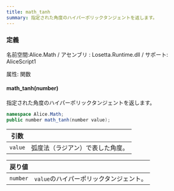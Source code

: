 ```yaml
---
title: math_tanh
summary: 指定された角度のハイパーポリックタンジェントを返します。
---
```


### 定義
名前空間:Alice.Math / アセンブリ : Losetta.Runtime.dll / サポート: AliceScript1

属性: 関数

#### math_tanh(number)

指定された角度のハイパーポリックタンジェントを返します。

```cs title="AliceScript"
namespace Alice.Math;
public number math_tanh(number value);
```

|引数| |
|-|-|
|`value`|弧度法（ラジアン）で表した角度。|

|戻り値| |
|-|-|
|`number`|`value`のハイパーポリックタンジェント。|
